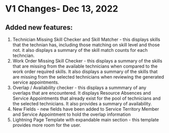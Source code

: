 # V1 Changes- Dec 13, 2022
## Added new features:
1.  Technician Missing Skill Checker and Skill Matcher - this displays skills that the technian has, including those matching on skill level and those not. it also displays a summary of the skill match counts for each techncian.
2.  Work Order Missing Skill Checker - this displays a summary of the skills that are missing from the available technicians when compared to the work order required skills. It also displays a summary of the skills that are missing from the selected technicians when reviewing the generated service appointments.
3. Overlap / Availability checker - this displays a summmary of any overlaps that are encountered. It displays Resource Absences and Service Appointments that already exist for the pool of technicians and the selected technicians. It also provides a summary of availability.
4. New Fields - new fields have been added to Service Territory Member and Service Appointment to hold the overlap information
5. Lightning Page Template with expandable main section - this template provides more room for the user.